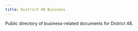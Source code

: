 ```yaml
---
title: District 48 Business
---
```


Public directory of business-related documents for District 48.
